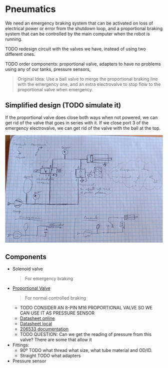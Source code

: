 # Pneumatics
We need an emergency braking system that can be activated on loss of electrical power or error from the shutdown loop, and a proportional braking system that can be controlled by the main computer when the robot is running.

TODO redesign circuit with the valves we have, instead of using two different ones. 

TODO order components: proportional valve, adapters to have no problems using any of our tanks, pressure sensors, 

> Original Idea:
> Use a ball valve to merge the proportional braking line with the emergency one, and an extra electrovalve to stop flow to the proportional valve when emergency.

## Simplified design (TODO simulate it)
If the proportional valve does close both ways when not powered, we can get rid of the valve that goes in series with it. If we close port 3 of the emergency electrovalve, we can get rid of the valve with the ball at the top.

![](2025-07-11-13-57-41.png)

## Components
- Solenoid valve
    > For emergency braking
- [Proportional Valve](https://www.festo.com/es/es/a/8153644/)
    > For normal controlled braking
    - TODO CONSIDER AN 8-PIN M16 PROPORTIONAL VALVE SO WE CAN USE IT AS PRESSURE SENSOR
    - [Datasheet online](https://www.festo.com/es/es/a/download-document/datasheet/8153644)
    - [Datasheet local](../assets/datasheets/8153644datasheet.pdf)
    - [206533 documentation](../assets/datasheets/206533_documentation.pdf)
    - TODO QUESTION: Can we get the reading of pressure from this valve? There are some that allow it
- Fittings:
    - 90º TODO what thread what size, what tube material and OD/ID.
    - Straight TODO what adapters
- Pressure sensor

